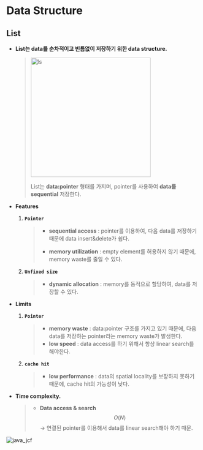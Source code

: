 # Data Structure

## List

- **List는 data를 순차적이고 빈틈없이 저장하기 위한 data structure.**
  
  > <img width="312" alt="ls" src="https://user-images.githubusercontent.com/23169707/79630287-09054900-818b-11ea-8159-19971a45e427.png">
  >
  > List는 **data:pointer** 형태를 가지며, pointer를 사용하여 **data를 sequential** 저장한다. 

- **Features**

  1. **`Pointer`**

     > * **sequential access** : pointer를 이용하여, 다음 data를 저장하기 때문에 data insert&delete가 쉽다.
     >
     > * **memory utilization** : empty element를 허용하지 않기 때문에, memory waste를 줄일 수 있다.
  
  2. **`Unfixed size`**
  
     > * **dynamic allocation** : memory를 동적으로 할당하여, data를 저장할 수 있다.
  
- **Limits**

  1. **`Pointer`**

     > * **memory waste** : data:pointer 구조를 가지고 있기 때문에, 다음 data를 저장하는 pointer라는 memory waste가 발생한다.
     > * **low speed** : data access를 하기 위해서 항상 linear search를 해야한다.
  
  2. **`cache hit`**
  
     > * **low performance** : data의 spatial locality를 보장하지 못하기 때문에, cache hit의 가능성이 낮다.


- **Time complexity.**

  > * **Data access & search**
  >   $$
  >   O(N)
  >   $$
  >   → 연결된 pointer를 이용해서 data를 linear search해야 하기 때문.
  >

![java_jcf](https://user-images.githubusercontent.com/23169707/66321868-3495b400-e95c-11e9-88b7-d044bf5db01c.png)